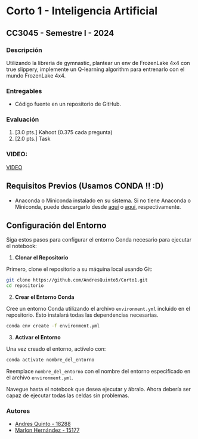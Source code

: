 
# Corto 1 - Inteligencia Artificial
## CC3045 - Semestre I - 2024

### Descripción
Utilizando la libreria de gymnastic, plantear un env de FrozenLake 4x4 con true slippery, implemente un Q-learning algorithm para entrenarlo con el mundo FrozenLake 4x4.

### Entregables
- Código fuente en un repositorio de GitHub.

### Evaluación
1. [3.0 pts.] Kahoot (0.375 cada pregunta)
2. [2.0 pts.] Task

### VIDEO:
[VIDEO](https://youtu.be/WYVbhB3FCz8)

## Requisitos Previos (Usamos CONDA !! :D)

- Anaconda o Miniconda instalado en su sistema. Si no tiene Anaconda o Miniconda, puede descargarlo desde [aquí](https://www.anaconda.com/products/individual) o [aquí](https://docs.conda.io/en/latest/miniconda.html), respectivamente.

## Configuración del Entorno

Siga estos pasos para configurar el entorno Conda necesario para ejecutar el notebook:

1. **Clonar el Repositorio**

Primero, clone el repositorio a su máquina local usando Git:

```bash
git clone https://github.com/AndresQuinto5/Corto1.git
cd repositorio
```

2. **Crear el Entorno Conda**

Cree un entorno Conda utilizando el archivo `environment.yml` incluido en el repositorio. Esto instalará todas las dependencias necesarias.

```bash
conda env create -f environment.yml
```

3. **Activar el Entorno**

Una vez creado el entorno, actívelo con:

```bash
conda activate nombre_del_entorno
```

Reemplace `nombre_del_entorno` con el nombre del entorno especificado en el archivo `environment.yml`.


Navegue hasta el notebook que desea ejecutar y ábralo. Ahora debería ser capaz de ejecutar todas las celdas sin problemas.

### Autores
- [Andres Quinto - 18288](https://github.com/AndresQuinto5)
- [Marlon Hernández - 15177](https://github.com/ivanhez)
